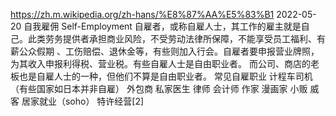 
https://zh.m.wikipedia.org/zh-hans/%E8%87%AA%E5%83%B1  2022-05-20
自我雇佣 Self-Employment
自雇者，或称自雇人士，其工作的雇主就是自己。此类劳务提供者承担商业风险，不受劳动法律所保障，不能享受员工福利、有薪公众假期
、工伤赔偿、退休金等，有些则加入行会。自雇者要申报营业牌照，为其收入申报利得税、营业税。有些自雇人士是自由职业者。
而公司、商店的老板也是自雇人士的一种，但他们不算是自由职业者。
常见自雇职业
计程车司机（有些国家如日本并非自雇）
外包商
私家医生
律师
会计师
作家
漫画家
小贩
威客
居家就业（soho）
特许经营[2]